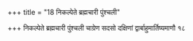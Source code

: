 +++
title = "18 निकल्पेते ब्रह्मचारी पुंश्चली"

+++
निकल्पेते ब्रह्मचारी पुंश्चली चाग्रेण सदसो दक्षिणां द्वार्बाहुमार्तिष्यमाणौ १८